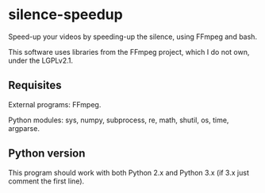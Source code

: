 # silence-speedup
Speed-up your videos by speeding-up the silence, using FFmpeg and bash.

This software uses libraries from the FFmpeg project, which I do not own, under the LGPLv2.1.

## Requisites
External programs: FFmpeg.

Python modules: sys, numpy, subprocess, re, math, shutil, os, time, argparse.

## Python version
This program should work with both Python 2.x and Python 3.x (if 3.x just comment the first line).
